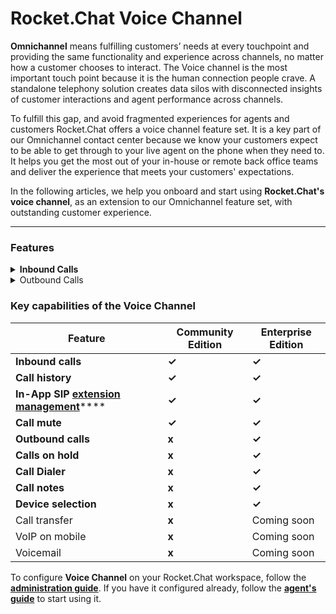 # Rocket.Chat Voice Channel

**Omnichannel** means fulfilling customers’ needs at every touchpoint and providing the same functionality and experience across channels, no matter how a customer chooses to interact. The Voice channel is the most important touch point because it is the human connection people crave. A standalone telephony solution creates data silos with disconnected insights of customer interactions and agent performance across channels.

To fulfill this gap, and avoid fragmented experiences for agents and customers Rocket.Chat offers a voice channel feature set. It is a key part of our Omnichannel contact center because we know your customers expect to be able to get through to your live agent on the phone when they need to. It helps you get the most out of your in-house or remote back office teams and deliver the experience that meets your customers' expectations.

In the following articles, we help you onboard and start using **Rocket.Chat's voice channel**, as an extension to our Omnichannel feature set, with outstanding customer experience.

***

### **Features**

<details>

<summary><strong>Inbound Calls</strong></summary>

****[**Inbound Calls**](https://docs.rocket.chat/guides/rocket.chat-voice-channel/voice-channel-agent-guides/how-to-take-a-call-in-rocket.chat-voice-channel) are great for having local visibility in various markets around the world. These calls allow you to receive calls on your business platform initiated by your customers using their mobile or landline phones.

</details>

<details>

<summary>Outbound Calls</summary>

With [**outbound calls**](voice-channel-agent-guides/how-to-initiate-an-outbound-call-as-an-agent.md), you can initiate calls toward your customers.

</details>

### Key capabilities of the Voice Channel

| Feature                                                                                                                                                                                                                         | Community Edition | Enterprise Edition |
| ------------------------------------------------------------------------------------------------------------------------------------------------------------------------------------------------------------------------------- | ----------------- | ------------------ |
| **Inbound calls**                                                                                                                                                                                                               | **✓**             | **✓**              |
| **Call history**                                                                                                                                                                                                                | **✓**             | **✓**              |
| **In-App SIP** [**extension management**](https://docs.rocket.chat/guides/rocket.chat-voice-channel/getting-started-with-voice-channel/configure-with-an-active-pbx-server/associate-agents-with-extensions-in-rocket.chat)**** | **✓**             | **✓**              |
| **Call mute**                                                                                                                                                                                                                   | **✓**             | **✓**              |
| **Outbound calls**                                                                                                                                                                                                              | **x**             | **✓**              |
| **Calls on hold**                                                                                                                                                                                                               | **x**             | **✓**              |
| **Call Dialer**                                                                                                                                                                                                                 | **x**             | **✓**              |
| **Call notes**                                                                                                                                                                                                                  | **x**             | **✓**              |
| **Device selection**                                                                                                                                                                                                            | **x**             | **✓**              |
| Call transfer                                                                                                                                                                                                                   | **x**             | Coming soon        |
| VoIP on mobile                                                                                                                                                                                                                  | **x**             | Coming soon        |
| Voicemail                                                                                                                                                                                                                       | **x**             | Coming soon        |

To configure **Voice Channel** on your Rocket.Chat workspace, follow the [**administration guide**](https://docs.rocket.chat/guides/rocket.chat-call-center/getting-started-with-call-center). If you have it configured already, follow the [**agent's guide**](https://docs.rocket.chat/guides/rocket.chat-call-center/call-center-agent-guides) to start using it.
